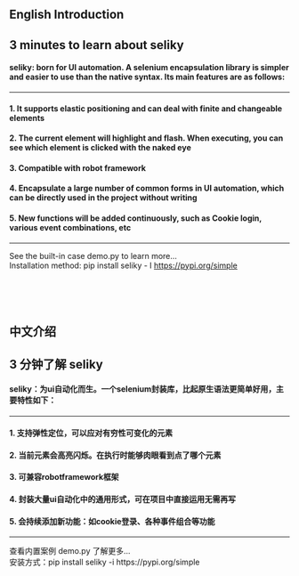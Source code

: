 <h2>English Introduction</h2>

<h2>3 minutes to learn about seliky</h2>

<h4> seliky: born for UI automation. A selenium encapsulation library is simpler and easier to use than the native syntax. Its main features are as follows:</h4>

<hr>

#### 1. It supports elastic positioning and can deal with finite and changeable elements

#### 2. The current element will highlight and flash. When executing, you can see which element is clicked with the naked eye

#### 3. Compatible with robot framework

#### 4. Encapsulate a large number of common forms in UI automation, which can be directly used in the project without writing

#### 5. New functions will be added continuously, such as Cookie login, various event combinations, etc

<hr>

See the built-in case demo.py to learn more... <br>
Installation method: pip install seliky - I https://pypi.org/simple

<br><br><br>
<h2> 中文介绍</h2>
<h2> 3 分钟了解 seliky</h2>

<h4>seliky：为ui自动化而生。一个selenium封装库，比起原生语法更简单好用，主要特性如下：</h4>
<hr>

#### 1. 支持弹性定位，可以应对有穷性可变化的元素

#### 2. 当前元素会高亮闪烁。在执行时能够肉眼看到点了哪个元素

#### 3. 可兼容robotframework框架

#### 4. 封装大量ui自动化中的通用形式，可在项目中直接运用无需再写

#### 5. 会持续添加新功能：如cookie登录、各种事件组合等功能

<hr>
查看内置案例 demo.py 了解更多...<br>
安装方式：pip install seliky -i https://pypi.org/simple